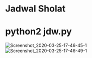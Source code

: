 # Jadwal Sholat

# python2 jdw.py

![Screenshot_2020-03-25-17-46-45-1](https://user-images.githubusercontent.com/49472584/77529226-cd47ce00-6ec1-11ea-850c-7b436a336fd2.png)
![Screenshot_2020-03-25-17-46-49-1](https://user-images.githubusercontent.com/49472584/77529233-cf119180-6ec1-11ea-93d6-871654f51b31.png)
